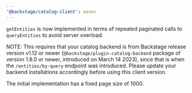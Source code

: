 ```yaml
---
'@backstage/catalog-client': minor
---
```


`getEntities` is now implemented in terms of repeated paginated calls to `queryEntities` to avoid server overload.

NOTE: This requires that your catalog backend is from Backstage release version v1.12 or newer (`@backstage/plugin-catalog-backend` package of version 1.8.0 or newer, introduced on March 14 2023), since that is when the `/entities/by-query` endpoint was introduced. Please update your backend installations accordingly before using this client version.

The initial implementation has a fixed page size of 1000.
